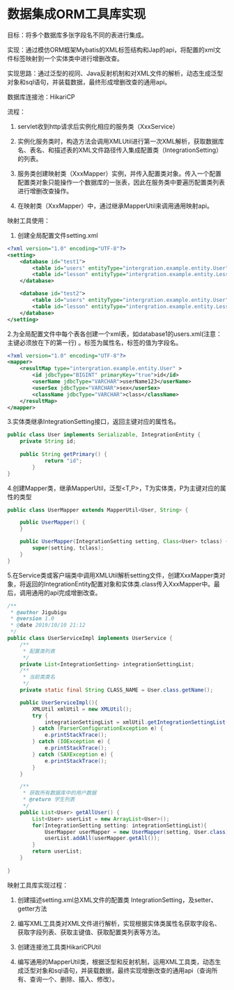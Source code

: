 # 数据集成ORM工具库实现

目标：将多个数据库多张字段名不同的表进行集成。

实现：通过模仿ORM框架Mybatis的XML标签结构和Jap的api，将配置的xml文件标签映射到一个实体类中进行增删改查。

实现思路：通过泛型的视同、Java反射机制和对XML文件的解析，动态生成泛型对象和sql语句，并装载数据，最终形成增删改查的通用api。

数据库连接池：HikariCP

流程： 

1. servlet收到http请求后实例化相应的服务类（XxxService）

2. 实例化服务类时，构造方法会调用XMLUtil进行第一次XML解析，获取数据库名、表名、和描述表的XML文件路径传入集成配置类（IntegrationSetting）的列表。

3. 服务类创建映射类（XxxMapper）实例，并传入配置类对象。传入一个配置配置类对象只能操作一个数据库的一张表，因此在服务类中要遍历配置类列表进行增删改查操作。

4. 在映射类（XxxMapper）中，通过继承MapperUtil来调用通用映射api。

映射工具使用：

1.  创建全局配置文件setting.xml

```xml
<?xml version="1.0" encoding="UTF-8"?>
<setting>
    <database id="test1">
        <table id="users" entityType="intergration.example.entity.User">/xml/database1/users.xml</table>
        <table id="lesson" entityType="intergration.example.entity.Lesson">/xml/database1/lesson.xml</table>
    </database>

    <database id="test2">
        <table id="users" entityType="intergration.example.entity.User">/xml/database2/users.xml</table>
        <table id="lesson" entityType="intergration.example.entity.Lesson">/xml/database2/lesson.xml</table>
    </database>
</setting>
```

2.为全局配置文件中每个表各创建一个xml表，如database1的users.xml(注意：主键必须放在<resultMap>下的第一行) 。标签为属性名，标签的值为字段名。
```xml
<?xml version="1.0" encoding="UTF-8"?>
<mapper>
    <resultMap type="intergration.example.entity.User" >
        <id jdbcType="BIGINT" primaryKey="true">id</id>
        <userName jdbcType="VARCHAR">userName123</userName>
        <userSex jdbcType="VARCHAR">sex</userSex>
        <className jdbcType="VARCHAR">class</className>
    </resultMap>
</mapper>
```
3.实体类继承IntegrationSetting接口，返回主键对应的属性名。
```java
public class User implements Serializable, IntegrationEntity {
    private String id;
    
    public String getPrimary() {
            return "id";
        }
}
```
4.创建Mapper类，继承MapperUtil，泛型<T,P>，T为实体类，P为主键对应的属性的类型
```java
public class UserMapper extends MapperUtil<User, String> {

    public UserMapper() {
    }

    public UserMapper(IntegrationSetting setting, Class<User> tclass) {
        super(setting, tclass);
    }
}
```

5.在Service类或客户端类中调用XMLUtil解析setting文件，创建XxxMapper类对象，将返回的IntegrationEntity配置对象和实体类.class传入XxxMapper中。最后，调用通用的api完成增删改查。
```java
/**
 * @author Jigubigu
 * @version 1.0
 * @date 2019/10/10 21:12
 */
public class UserServiceImpl implements UserService {
    /**
     * 配置类列表
     */
    private List<IntegrationSetting> integrationSettingList;
    /**
     * 当前类类名
     */
    private static final String CLASS_NAME = User.class.getName();

    public UserServiceImpl(){
        XMLUtil xmlUtil = new XMLUtil();
        try {
            integrationSettingList = xmlUtil.getIntegrationSettingList(CLASS_NAME);
        } catch (ParserConfigurationException e) {
            e.printStackTrace();
        } catch (IOException e) {
            e.printStackTrace();
        } catch (SAXException e) {
            e.printStackTrace();
        }
    }

    /**
     * 获取所有数据库中的用户数据
     * @return 学生列表
     */
    public List<User> getAllUser() {
        List<User> userList = new ArrayList<User>();
        for(IntegrationSetting setting: integrationSettingList){
            UserMapper userMapper = new UserMapper(setting, User.class);
            userList.addAll(userMapper.getAll());
        }
        return userList;
    }
    
}
```

映射工具库实现过程：

1. 创建描述setting.xml总XML文件的配置类 IntegrationSetting，及setter、getter方法

2. 编写XML工具类对XML文件进行解析，实现根据实体类属性名获取字段名、获取字段列表、获取主键值、获取配置类列表等方法。

3. 创建连接池工具类HikariCPUtil

4. 编写通用的MapperUtil类，根据泛型和反射机制，运用XML工具类，动态生成泛型对象和sql语句，并装载数据，最终实现增删改查的通用api（查询所有、查询一个、删除、插入、修改）。